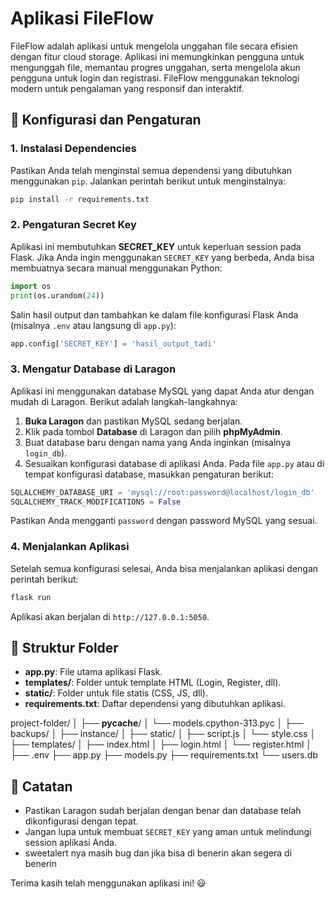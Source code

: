 
# Aplikasi FileFlow 

FileFlow adalah aplikasi untuk mengelola unggahan file secara efisien dengan fitur cloud storage. Aplikasi ini memungkinkan pengguna untuk mengunggah file, memantau progres unggahan, serta mengelola akun pengguna untuk login dan registrasi. FileFlow menggunakan teknologi modern untuk pengalaman yang responsif dan interaktif.


## 🔧 Konfigurasi dan Pengaturan

### 1. **Instalasi Dependencies**
Pastikan Anda telah menginstal semua dependensi yang dibutuhkan menggunakan `pip`. Jalankan perintah berikut untuk menginstalnya:

```bash
pip install -r requirements.txt
```

### 2. **Pengaturan Secret Key**
Aplikasi ini membutuhkan **SECRET_KEY** untuk keperluan session pada Flask. Jika Anda ingin menggunakan `SECRET_KEY` yang berbeda, Anda bisa membuatnya secara manual menggunakan Python:

```python
import os
print(os.urandom(24))
```

Salin hasil output dan tambahkan ke dalam file konfigurasi Flask Anda (misalnya `.env` atau langsung di `app.py`):

```python
app.config['SECRET_KEY'] = 'hasil_output_tadi'
```

### 3. **Mengatur Database di Laragon**
Aplikasi ini menggunakan database MySQL yang dapat Anda atur dengan mudah di Laragon. Berikut adalah langkah-langkahnya:

1. **Buka Laragon** dan pastikan MySQL sedang berjalan.
2. Klik pada tombol **Database** di Laragon dan pilih **phpMyAdmin**.
3. Buat database baru dengan nama yang Anda inginkan (misalnya `login_db`).
4. Sesuaikan konfigurasi database di aplikasi Anda. Pada file `app.py` atau di tempat konfigurasi database, masukkan pengaturan berikut:

```python
SQLALCHEMY_DATABASE_URI = 'mysql://root:password@localhost/login_db'
SQLALCHEMY_TRACK_MODIFICATIONS = False
```

Pastikan Anda mengganti `password` dengan password MySQL yang sesuai.

### 4. **Menjalankan Aplikasi**
Setelah semua konfigurasi selesai, Anda bisa menjalankan aplikasi dengan perintah berikut:

```bash
flask run
```

Aplikasi akan berjalan di `http://127.0.0.1:5050`.

## 📁 Struktur Folder
- **app.py**: File utama aplikasi Flask.
- **templates/**: Folder untuk template HTML (Login, Register, dll).
- **static/**: Folder untuk file statis (CSS, JS, dll).
- **requirements.txt**: Daftar dependensi yang dibutuhkan aplikasi.

project-folder/
│
├── __pycache__/
│   └── models.cpython-313.pyc
│
├── backups/
│
├── instance/
│
├── static/
│   ├── script.js
│   └── style.css
│
├── templates/
│   ├── index.html
│   ├── login.html
│   └── register.html
│
├── .env
├── app.py
├── models.py
├── requirements.txt
└── users.db


## 📢 Catatan
- Pastikan Laragon sudah berjalan dengan benar dan database telah dikonfigurasi dengan tepat.
- Jangan lupa untuk membuat `SECRET_KEY` yang aman untuk melindungi session aplikasi Anda.
- sweetalert nya masih bug dan jika bisa di benerin akan segera di benerin

Terima kasih telah menggunakan aplikasi ini! 😃

